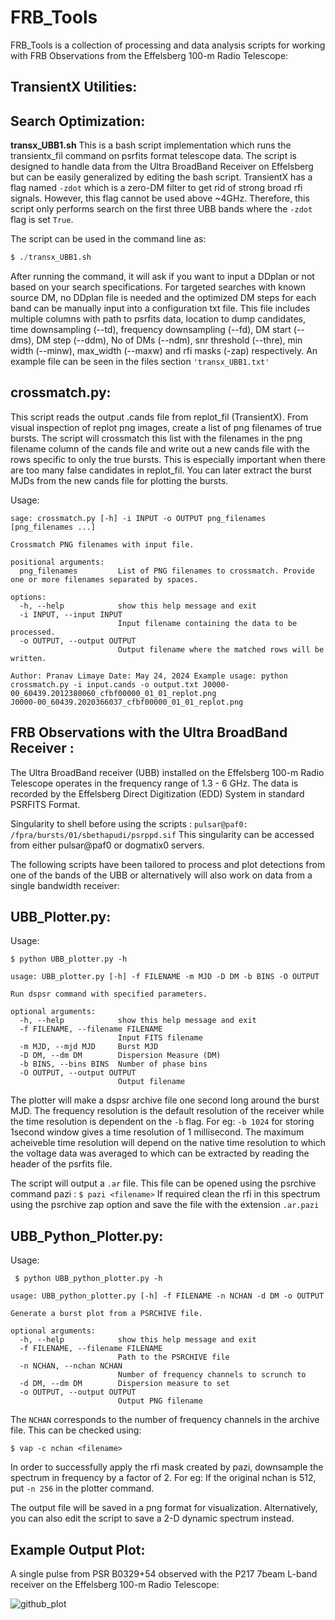 # FRB_Tools
FRB_Tools is a collection of processing and data analysis scripts for working with FRB Observations from the Effelsberg 100-m Radio Telescope:

## TransientX Utilities:

## Search Optimization:
**transx_UBB1.sh**
This is a bash script implementation which runs the transientx_fil command on psrfits format telescope data. The script is designed to handle data from the Ultra BroadBand Receiver
on Effelsberg but can be easily generalized by editing the bash script. TransientX has a flag named ```-zdot``` which is a zero-DM filter to get rid of strong broad rfi signals. However,
this flag cannot be used above ~4GHz. Therefore, this script only performs search on the first three UBB bands where the ```-zdot``` flag is set ```True```. 

The script can be used in the command line as:
```python
$ ./transx_UBB1.sh
```
After running the command, it will ask if you want to input a DDplan or not based on your search specifications. For targeted searches with known source DM, no DDplan file is needed and
the optimized DM steps for each band can be manually input into a configuration txt file. This file includes multiple columns with path to psrfits data, location to dump candidates, time downsampling (--td),
frequency downsampling (--fd), DM start (--dms), DM step (--ddm), No of DMs (--ndm), snr threshold (--thre), min width (--minw), max_width (--maxw) and rfi masks (-zap) respectively. An example file
can be seen in the files section ``` 'transx_UBB1.txt' ```




## crossmatch.py:
This script reads the output .cands file from replot_fil (TransientX). From visual inspection of replot png images, create a list of png filenames of true bursts. 
The script will crossmatch this list with the filenames in the png filename column of the cands file and write out a new cands file with the rows specific to only
the true bursts. This is especially important when there are too many false candidates in replot_fil. You can later extract the burst MJDs from the new cands file
for plotting the bursts.

Usage:
```
sage: crossmatch.py [-h] -i INPUT -o OUTPUT png_filenames [png_filenames ...]

Crossmatch PNG filenames with input file.

positional arguments:
  png_filenames         List of PNG filenames to crossmatch. Provide one or more filenames separated by spaces.

options:
  -h, --help            show this help message and exit
  -i INPUT, --input INPUT
                        Input filename containing the data to be processed.
  -o OUTPUT, --output OUTPUT
                        Output filename where the matched rows will be written.

Author: Pranav Limaye Date: May 24, 2024 Example usage: python crossmatch.py -i input.cands -o output.txt J0000-00_60439.2012380060_cfbf00000_01_01_replot.png
J0000-00_60439.2020366037_cfbf00000_01_01_replot.png

```

## FRB Observations with the Ultra BroadBand Receiver :
The Ultra BroadBand receiver (UBB) installed on the Effelsberg 100-m Radio Telescope operates in the frequency range of 1.3 - 6 GHz.
The data is recorded by the Effelsberg Direct Digitization (EDD) System in standard PSRFITS Format. 

Singularity to shell before using the scripts : ``` pulsar@paf0: /fpra/bursts/01/sbethapudi/psrppd.sif ```
This singularity can be accessed from either pulsar@paf0 or dogmatix0 servers.

The following scripts have been tailored to process and plot detections from one of the bands of the UBB or alternatively will also work
on data from a single bandwidth receiver:

## UBB_Plotter.py:
Usage:
```
$ python UBB_plotter.py -h

usage: UBB_plotter.py [-h] -f FILENAME -m MJD -D DM -b BINS -O OUTPUT

Run dspsr command with specified parameters.

optional arguments:
  -h, --help            show this help message and exit
  -f FILENAME, --filename FILENAME
                        Input FITS filename
  -m MJD, --mjd MJD     Burst MJD
  -D DM, --dm DM        Dispersion Measure (DM)
  -b BINS, --bins BINS  Number of phase bins
  -O OUTPUT, --output OUTPUT
                        Output filename
```
The plotter will make a dspsr archive file one second long around the burst MJD. The frequency resolution is the default resolution of the receiver
while the time resolution is dependent on the ```-b``` flag. For eg: ```-b 1024``` for storing 1second window gives a time resolution of 1 millisecond.
The maximum acheiveble time resolution will depend on the native time resolution to which the voltage data was averaged to which can be extracted by
reading the header of the psrfits file.

The script will output a ```.ar``` file. This file can be opened using the psrchive command pazi : ``` $ pazi <filename> ```
If required clean the rfi in this spectrum using the psrchive zap option and save the file with the extension ```.ar.pazi```

## UBB_Python_Plotter.py:
Usage:
```
 $ python UBB_python_plotter.py -h

usage: UBB_python_plotter.py [-h] -f FILENAME -n NCHAN -d DM -o OUTPUT

Generate a burst plot from a PSRCHIVE file.

optional arguments:
  -h, --help            show this help message and exit
  -f FILENAME, --filename FILENAME
                        Path to the PSRCHIVE file
  -n NCHAN, --nchan NCHAN
                        Number of frequency channels to scrunch to
  -d DM, --dm DM        Dispersion measure to set
  -o OUTPUT, --output OUTPUT
                        Output PNG filename

```
The ```NCHAN``` corresponds to the number of frequency channels in the archive file. This can be checked using:
```
$ vap -c nchan <filename>
```
In order to successfully apply the rfi mask created by pazi, downsample the spectrum in frequency by a factor of 2. For eg: If the original nchan is 512,
put ``` -n 256 ``` in the plotter command. 

The output file will be saved in a png format for visualization. Alternatively, you can 
also edit the script to save a 2-D dynamic spectrum instead.

## Example Output Plot:
A single pulse from PSR B0329+54 observed with the P217 7beam L-band receiver on the Effelsberg 100-m Radio Telescope:

![github_plot](https://github.com/user-attachments/assets/0996f585-ced0-48ed-bf48-36ab872aee68)






